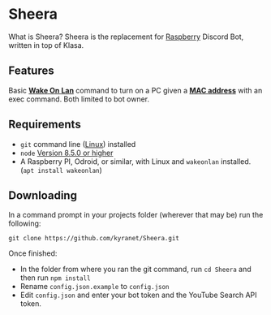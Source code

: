 # Sheera

What is Sheera? Sheera is the replacement for [Raspberry](https://github.com/kyranet/Raspberry) Discord Bot, written in top of Klasa.

## Features

Basic [**Wake On Lan**](https://en.wikipedia.org/wiki/Wake-on-LAN) command to turn on a PC given a [**MAC address**](https://en.wikipedia.org/wiki/MAC_address) with an exec command. Both limited to bot owner.

## Requirements

- `git` command line ([Linux](https://git-scm.com/book/en/v2/Getting-Started-Installing-Git)) installed
- `node` [Version 8.5.0 or higher](https://nodejs.org)
- A Raspberry PI, Odroid, or similar, with Linux and `wakeonlan` installed. (`apt install wakeonlan`)

## Downloading

In a command prompt in your projects folder (wherever that may be) run the following:

```
git clone https://github.com/kyranet/Sheera.git
```

Once finished:

- In the folder from where you ran the git command, run `cd Sheera` and then run `npm install`
- Rename `config.json.example` to `config.json`
- Edit `config.json` and enter your bot token and the YouTube Search API token.
